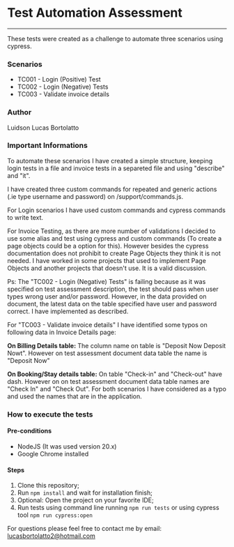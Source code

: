 # Test Automation Assessment
_____________________________

These tests were created as a challenge to automate three scenarios using cypress.

### Scenarios

- TC001 - Login (Positive) Test
- TC002 - Login (Negative) Tests
- TC003 - Validate invoice details

### Author
Luidson Lucas Bortolatto


### Important Informations

To automate these scenarios I have created a simple structure, keeping login tests in a file and invoice tests in a separeted file and using "describe" and "it".

I have created three custom commands for repeated and generic actions (.ie type username and password) on /support/commands.js.

For Login scenarios I have used custom commands and cypress commands to write text.

For Invoice Testing, as there are more number of validations I decided to use some alias and test using cypress and custom commands (To create a page objects could be a option for this). However besides the cypress documentation does not prohibit to create Page Objects they think it is not needed. I have worked in some projects that used to implement Page Objects and another projects that doesn't use. It is a valid discussion.

Ps: The "TC002 - Login (Negative) Tests" is failing because as it was specified on test assessment description, the test should pass when user types wrong user and/or password. However, in the data provided on document, the latest data on the table specified have user and password correct. I have implemented as described.

For "TC003 - Validate invoice details" I have identified some typos on following data in Invoice Details page:

**On Billing Details table:** The column name on table is "Deposit Now Deposit Nowt". However on test assessment document data table the name is "Deposit Now"

**On Booking/Stay details table:** On table "Check-in" and "Check-out" have dash. However on on test assessment document data table names are "Check In" and "Check Out". For both scenarios I have considered as a typo and used the names that are in the application.

### How to execute the tests

#### Pre-conditions
- NodeJS (It was used version 20.x)
- Google Chrome installed

#### Steps
1. Clone this repository;
2. Run `npm install` and wait for installation finish;
3. Optional: Open the project on your favorite IDE;
3. Run tests using command line running `npm run tests` or using cypress tool `npm run cypress:open`



 
For questions please feel free to contact me by email: lucasbortolatto2@hotmail.com